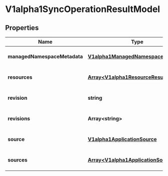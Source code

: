 # V1alpha1SyncOperationResultModel

## Properties

Name | Type | Description | Notes
------------ | ------------- | ------------- | -------------
**managedNamespaceMetadata** | [**V1alpha1ManagedNamespaceMetadata**](V1alpha1ManagedNamespaceMetadata.md) |  | [optional] [default to undefined]
**resources** | [**Array&lt;V1alpha1ResourceResult&gt;**](V1alpha1ResourceResult.md) |  | [optional] [default to undefined]
**revision** | **string** |  | [optional] [default to undefined]
**revisions** | **Array&lt;string&gt;** |  | [optional] [default to undefined]
**source** | [**V1alpha1ApplicationSource**](V1alpha1ApplicationSource.md) |  | [optional] [default to undefined]
**sources** | [**Array&lt;V1alpha1ApplicationSource&gt;**](V1alpha1ApplicationSource.md) |  | [optional] [default to undefined]



